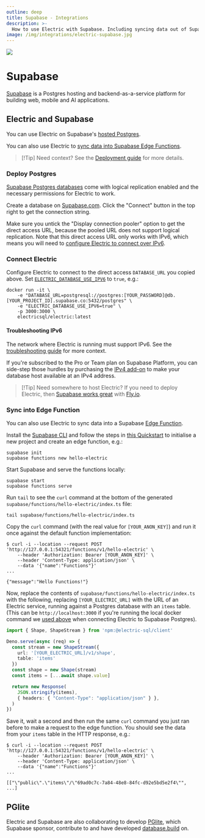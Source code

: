 ```yaml
---
outline: deep
title: Supabase - Integrations
description: >-
  How to use Electric with Supabase. Including syncing data out of Supabase Postgres and into Supabase Edge Functions.
image: /img/integrations/electric-supabase.jpg
---
```


<img src="/img/integrations/supabase.svg" class="product-icon" />

# Supabase

[Supabase](https://supabase.com) is a Postgres hosting and backend-as-a-service platform for building web, mobile and AI applications.

## Electric and Supabase

You can use Electric on Supabase's [hosted Postgres](#deploy-postgres).

You can also use Electric to [sync data into Supabase Edge Functions](#sync-into-edge-function).

> [!Tip] Need context?
> See the [Deployment guide](/docs/guides/deployment) for more details.

### Deploy Postgres

[Supabase Postgres databases](https://supabase.com/docs/guides/database/overview) come with logical replication enabled and the necessary permissions for Electric to work.

Create a database on [Supabase.com](https://supabase.com). Click the "Connect" button in the top right to get the connection string.

Make sure you untick the "Display connection pooler" option to get the direct access URL, because the pooled URL does not support logical replication. Note that this direct access URL only works with IPv6, which means you will need to [configure Electric to connect over IPv6](#troubleshooting-ipv6).

### Connect Electric

Configure Electric to connect to the direct access `DATABASE_URL` you copied above. Set [`ELECTRIC_DATABASE_USE_IPV6`](/docs/api/config#database-use-ipv6) to `true`, e.g.:

```shell
docker run -it \
    -e "DATABASE_URL=postgresql://postgres:[YOUR_PASSWORD]@db.[YOUR_PROJECT_ID].supabase.co:5432/postgres" \
    -e "ELECTRIC_DATABASE_USE_IPV6=true" \
    -p 3000:3000 \
    electricsql/electric:latest
```

#### Troubleshooting IPv6

The network where Electric is running must support IPv6. See the [troubleshooting guide](/docs/guides/troubleshooting#ipv6-support) for more context.

If you're subscribed to the Pro or Team plan on Supabase Platform, you can side-step those hurdles by purchasing the [IPv4 add-on](https://supabase.com/docs/guides/platform/ipv4-address#enabling-the-add-on) to make your database host available at an IPv4 address.

> [!Tip] Need somewhere to host Electric?
> If you need to deploy Electric, then [Supabase works great](https://supabase.com/blog/postgres-on-fly-by-supabase) with [Fly.io](./fly#deploy-electric).


### Sync into Edge Function

You can also use Electric to sync data into a Supabase [Edge Function](https://supabase.com/docs/guides/functions).

Install the [Supabase CLI](https://supabase.com/docs/guides/local-development/cli/getting-started) and follow the steps in [this Quickstart](https://supabase.com/docs/guides/functions/quickstart) to initialise a new project and create an edge function, e.g.:

```shell
supabase init
supabase functions new hello-electric
```

Start Supabase and serve the functions locally:

```shell
supabase start
supabase functions serve
```

Run `tail` to see the `curl` command at the bottom of the generated `supabase/functions/hello-electric/index.ts` file:

```shell
tail supabase/functions/hello-electric/index.ts
```

Copy the `curl` command (with the real value for `[YOUR_ANON_KEY]`) and run it once against the default function implementation:

```console
$ curl -i --location --request POST 'http://127.0.0.1:54321/functions/v1/hello-electric' \
    --header 'Authorization: Bearer [YOUR_ANON_KEY]' \
    --header 'Content-Type: application/json' \
    --data '{"name":"Functions"}'
...

{"message":"Hello Functions!"}
```

Now, replace the contents of `supabase/functions/hello-electric/index.ts` with the following, replacing `[YOUR_ELECTRIC_URL]` with the URL of an Electric service, running against a Postgres database with an `items` table. (This can be `http://localhost:3000` if you're running the local docker command we [used above](#connect-electric) when connecting Electric to Supabase Postgres).

```ts
import { Shape, ShapeStream } from 'npm:@electric-sql/client'

Deno.serve(async (req) => {
  const stream = new ShapeStream({
    url: '[YOUR_ELECTRIC_URL]/v1/shape',
    table: 'items'
  })
  const shape = new Shape(stream)
  const items = [...await shape.value]

  return new Response(
    JSON.stringify(items),
    { headers: { "Content-Type": "application/json" } },
  )
})
```

Save it, wait a second and then run the same `curl` command you just ran before to make a request to the edge function. You should see the data from your `items` table in the HTTP response, e.g.:

```console
$ curl -i --location --request POST 'http://127.0.0.1:54321/functions/v1/hello-electric' \
    --header 'Authorization: Bearer [YOUR_ANON_KEY]' \
    --header 'Content-Type: application/json' \
    --data '{"name":"Functions"}'
...

[["\"public\".\"items\"/\"69ad0c7c-7a84-48e8-84fc-d92e5bd5e2f4\"", ...]
```

## PGlite

Electric and Supabase are also collaborating to develop [PGlite](/product/pglite), which Supabase sponsor, contribute to and have developed [database.build](https://database.build) on.

<div style="max-width: 512px; margin: 24px 0">
  <div class="embed-container">
    <YoutubeEmbed video-id="ooWaPVvljlU" />
  </div>
</div>
